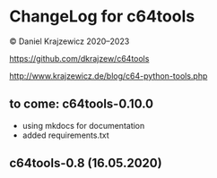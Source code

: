 ChangeLog for c64tools
======================

&copy; Daniel Krajzewicz 2020&ndash;2023

<https://github.com/dkrajzew/c64tools>

<http://www.krajzewicz.de/blog/c64-python-tools.php>


to come: c64tools-0.10.0
------------------------

* using mkdocs for documentation
* added requirements.txt


c64tools-0.8 (16.05.2020)
-------------------------


